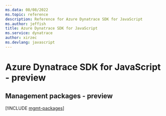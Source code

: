 ```yaml
---
ms.data: 08/08/2022
ms.topic: reference
description: Reference for Azure Dynatrace SDK for JavaScript
ms.author: jeffish
title: Azure Dynatrace SDK for JavaScript
ms.service: dynatrace
author: xirzec
ms.devlang: javascript
---
```

# Azure Dynatrace SDK for JavaScript - preview

## Management packages - preview
[!INCLUDE [mgmt-packages](dynatrace-mgmt-index.md)]